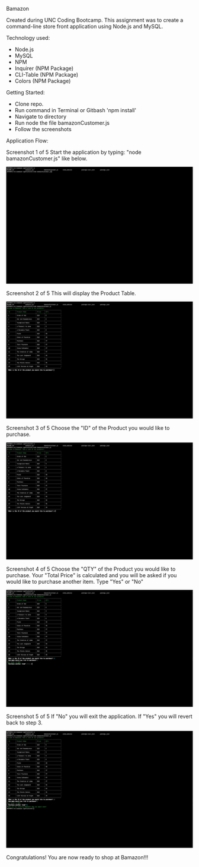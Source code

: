Bamazon

Created during UNC Coding Bootcamp. This assignment was to create a command-line store front application using Node.js and MySQL.

Technology used:

* Node.js
* MySQL
* NPM
* Inquirer (NPM Package)
* CLI-Table (NPM Package)
* Colors (NPM Package)

Getting Started:

* Clone repo.
* Run command in Terminal or Gitbash 'npm install'
* Navigate to directory
* Run node the file bamazonCustomer.js
* Follow the screenshots

Application Flow:

Screenshot
1 of 5
Start the application by typing: "node bamazonCustomer.js" like below.

![Pic1](https://github.com/t-gottschalk/bamazon/blob/master/images/pic1.jpg)


Screenshot
2 of 5
This will display the Product Table.

![Pic2](https://github.com/t-gottschalk/bamazon/blob/master/images/pic2.jpg)



Screenshot
3 of 5
Choose the "ID" of the Product you would like to purchase.

![Pic3](https://github.com/t-gottschalk/bamazon/blob/master/images/pic3.jpg)


Screenshot
4 of 5
Choose the "QTY" of the Product you would like to purchase.
Your "Total Price" is calculated and you will be asked if you would like to purchase another item. Type "Yes" or "No"

![Pic4](https://github.com/t-gottschalk/bamazon/blob/master/images/pic4.jpg)


Screenshot
5 of 5
If "No" you will exit the application. If "Yes" you will revert back to step 3.

![Pic5](https://github.com/t-gottschalk/bamazon/blob/master/images/pic5.jpg)


Congratulations! You are now ready to shop at Bamazon!!!


